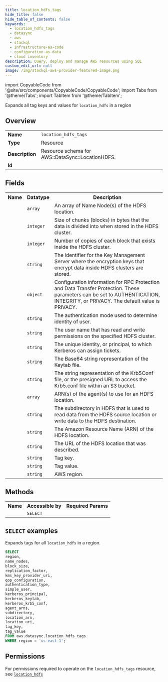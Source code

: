 ```yaml
---
title: location_hdfs_tags
hide_title: false
hide_table_of_contents: false
keywords:
  - location_hdfs_tags
  - datasync
  - aws
  - stackql
  - infrastructure-as-code
  - configuration-as-data
  - cloud inventory
description: Query, deploy and manage AWS resources using SQL
custom_edit_url: null
image: /img/stackql-aws-provider-featured-image.png
---
```


import CopyableCode from '@site/src/components/CopyableCode/CopyableCode';
import Tabs from '@theme/Tabs';
import TabItem from '@theme/TabItem';

Expands all tag keys and values for <code>location_hdfs</code> in a region

## Overview
<table>
<tbody>
<tr><td><b>Name</b></td><td><code>location_hdfs_tags</code></td></tr>
<tr><td><b>Type</b></td><td>Resource</td></tr>
<tr><td><b>Description</b></td><td>Resource schema for AWS::DataSync::LocationHDFS.</td></tr>
<tr><td><b>Id</b></td><td><CopyableCode code="aws.datasync.location_hdfs_tags" /></td></tr>
</tbody>
</table>

## Fields
<table>
<tbody>
<tr><th>Name</th><th>Datatype</th><th>Description</th></tr><tr><td><CopyableCode code="name_nodes" /></td><td><code>array</code></td><td>An array of Name Node(s) of the HDFS location.</td></tr>
<tr><td><CopyableCode code="block_size" /></td><td><code>integer</code></td><td>Size of chunks (blocks) in bytes that the data is divided into when stored in the HDFS cluster.</td></tr>
<tr><td><CopyableCode code="replication_factor" /></td><td><code>integer</code></td><td>Number of copies of each block that exists inside the HDFS cluster.</td></tr>
<tr><td><CopyableCode code="kms_key_provider_uri" /></td><td><code>string</code></td><td>The identifier for the Key Management Server where the encryption keys that encrypt data inside HDFS clusters are stored.</td></tr>
<tr><td><CopyableCode code="qop_configuration" /></td><td><code>object</code></td><td>Configuration information for RPC Protection and Data Transfer Protection. These parameters can be set to AUTHENTICATION, INTEGRITY, or PRIVACY. The default value is PRIVACY.</td></tr>
<tr><td><CopyableCode code="authentication_type" /></td><td><code>string</code></td><td>The authentication mode used to determine identity of user.</td></tr>
<tr><td><CopyableCode code="simple_user" /></td><td><code>string</code></td><td>The user name that has read and write permissions on the specified HDFS cluster.</td></tr>
<tr><td><CopyableCode code="kerberos_principal" /></td><td><code>string</code></td><td>The unique identity, or principal, to which Kerberos can assign tickets.</td></tr>
<tr><td><CopyableCode code="kerberos_keytab" /></td><td><code>string</code></td><td>The Base64 string representation of the Keytab file.</td></tr>
<tr><td><CopyableCode code="kerberos_krb5_conf" /></td><td><code>string</code></td><td>The string representation of the Krb5Conf file, or the presigned URL to access the Krb5.conf file within an S3 bucket.</td></tr>
<tr><td><CopyableCode code="agent_arns" /></td><td><code>array</code></td><td>ARN(s) of the agent(s) to use for an HDFS location.</td></tr>
<tr><td><CopyableCode code="subdirectory" /></td><td><code>string</code></td><td>The subdirectory in HDFS that is used to read data from the HDFS source location or write data to the HDFS destination.</td></tr>
<tr><td><CopyableCode code="location_arn" /></td><td><code>string</code></td><td>The Amazon Resource Name (ARN) of the HDFS location.</td></tr>
<tr><td><CopyableCode code="location_uri" /></td><td><code>string</code></td><td>The URL of the HDFS location that was described.</td></tr>
<tr><td><CopyableCode code="tag_key" /></td><td><code>string</code></td><td>Tag key.</td></tr>
<tr><td><CopyableCode code="tag_value" /></td><td><code>string</code></td><td>Tag value.</td></tr>
<tr><td><CopyableCode code="region" /></td><td><code>string</code></td><td>AWS region.</td></tr>
</tbody>
</table>

## Methods

<table>
<tbody>
  <tr>
    <th>Name</th>
    <th>Accessible by</th>
    <th>Required Params</th>
  </tr>
  <tr>
    <td><CopyableCode code="list_resources" /></td>
    <td><code>SELECT</code></td>
    <td><CopyableCode code="region" /></td>
  </tr>
</tbody>
</table>

## `SELECT` examples
Expands tags for all <code>location_hdfs</code> in a region.
```sql
SELECT
region,
name_nodes,
block_size,
replication_factor,
kms_key_provider_uri,
qop_configuration,
authentication_type,
simple_user,
kerberos_principal,
kerberos_keytab,
kerberos_krb5_conf,
agent_arns,
subdirectory,
location_arn,
location_uri,
tag_key,
tag_value
FROM aws.datasync.location_hdfs_tags
WHERE region = 'us-east-1';
```


## Permissions

For permissions required to operate on the <code>location_hdfs_tags</code> resource, see <a href="/services/datasync/location_hdfs/#permissions"><code>location_hdfs</code></a>

